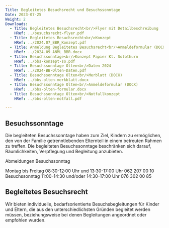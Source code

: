 ```yaml
---
Title: Begleitetes Besuchsrecht und Besuchssonntage
Date: 2023-07-25
Weight: 2
Downloads:
  - Title: Begleitetes Besuchsrecht<br/>Flyer mit Detailbeschreibung
    HRef: ../besuchsrecht-flyer.pdf 
  - Title: Begleitetes Besuchsrecht<br/>Konzept
    HRef: ../2024.07_BBR_Konzept.pdf
  - Title: Anmeldung Begleitetes Besuchsrecht<br/>Anmeldeformular (DOCX)
    HRef: ../2024.09_ANML_BBR.docx
  - Title: Besuchssonntage<br/>Konzept Papier Kt. Solothurn
    HRef: ../bbs-konzept-so.pdf
  - Title: Besuchssonntage Olten<br/>Daten 2024
    HRef: ../2024-BB-Olten-Daten.pdf    
  - Title: Besuchssonntage Olten<br/>Merblatt (DOCX)
    HRef: ../bbs-olten-merkblatt.docx
  - Title: Besuchssonntage Olten<br/>Anmeldeformular (DOCX)
    HRef: ../bbs-olten-formular.docx
  - Title: Besuchssonntage Olten<br/>Notfallkonzept
    HRef: ../bbs-olten-notfall.pdf

---
```


## Besuchssonntage

Die begleiteten Besuchssonntage haben zum Ziel, Kindern zu ermöglichen, den von der Familie getrenntlebenden Elternteil in einem betreuten Rahmen zu treffen. Die begleiteten Besuchssonntage beschränken sich darauf, Räumlichkeiten, Verpflegung und Begleitung anzubieten.

Abmeldungen Besuchssonntag

Montag bis Freitag 08:30-12:00 Uhr und 13:30-17:00 Uhr 062 207 00 10
Besuchssonntag 11:00-14:30 und/oder 14:30-17:00 Uhr 076 302 00 85


## Begleitetes Besuchsrecht

Wir bieten individuelle, bedarfsorientierte Besuchsbegleitungen für Kinder
und Eltern, die aus den unterschiedlichsten Gründen begleitet werden
müssen, beziehungsweise bei denen Begleitungen angeordnet oder
empfohlen wurden.

